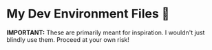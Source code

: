 # My Dev Environment Files 🚀

**IMPORTANT:** These are primarily meant for inspiration. I wouldn't just blindly use them. Proceed at your own risk!
